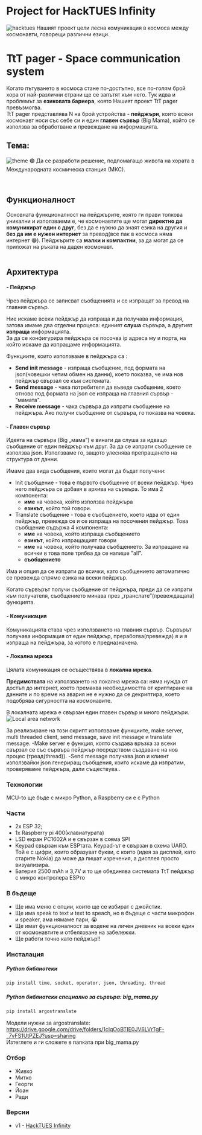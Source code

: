 # Project for HackTUES Infinity
![hacktues](https://user-images.githubusercontent.com/54147006/158683996-cc4a2001-8cb8-4dcb-bdc1-2deac70e14f8.png)
Нашият проект цели лесна комуникация в космоса между космонавти, говорещи различни езици.
<br/>

# TtT pager - Space communication system

Когато пътуването в космоса стане по-достъпно, все по-голям брой хора от най-различни страни ще се запътят към него. Тук идва и проблемът за **езиковата бариера**, която Нашият проект TtT pager превъзмогва.<br/>
TtT pager представлява N на брой устройства - **пейджъри**, които всеки космонавт носи със себе си и един **главен сървър** (Big Mama), който се използва за обработване и превеждане на информацията.<br/>
 
## Тема:
![theme](https://user-images.githubusercontent.com/54147006/158684791-c95f0bd4-3810-4b0c-aede-064bcec634b1.png)
🟣 Да се разработи решение, подпомагащо живота на хората в Международната космическа станция (МКС).

<br/>

## Функционалност
Основната функционалност на пейджърите, която ги прави толкова уникални и използваеми е, че космонавтите ще могат **директно да комуникират един с друг**, без да е нужно да знаят езика на другия и **без да им е нужен интернет** за превод(все пак в космоса няма интернет 😁). Пейджърите са **малки и компактни**, за да могат да се приложат на ръката на даден космонавт.  <br/><br/>

## Архитектура
#### - Пейджър
Чрез пейджъра се записват съобщенията и се изпращат за превод на главния сървър.<br>

Ние искаме всеки пейджър да изпраща и да получава информация, затова имаме два отделни процеса: единият **слуша** сървъра, а другият **изпраща** информацията.<br>
За да се конфигурира пейджъра се посочва ip адреса му и порта, на който искаме да изпращаме информацията. <br>

Функциите, които използваме в пейджъра са :
- **Send init message** - изпраща съобщение, под формата на json(човешки четим обмен на данни), което показва, че има нов пейджър свързал се към системата.
- **Send message** - чака потребителя да въведе съобщение, което отново под формата на json се изпраща на главния сървър - "мамата".
- **Receive message** - чака сървъра да изпрати съобщение на пейджъра. Ако получи съобщение от сървъра, го показва на човека.

#### - Главен сървър
Идеята на сървъра (Big „мама”) е винаги да слуша за идващо съобщение от един пейджър към друг. За да се изпрати съобщение се използва json. Използваме го, защото улеснява препращането на структура от данни.<br>

Имаме два вида съобщения, които могат да бъдат получени:
- Init съобщение - това е първото съобщение от всеки пейджър. Чрез него пейджъра се добавя в архива на сървъра. То има 2 компонента: 
    - **име** на човека, който използва пейджъра
    - **езикът**, който той говори.
- Translate съобщение - това е съобщението, което идва от един пейджър, превежда се и се изпраща на посочения пейджър. Това съобщение съдържа 4 компонента: 
    - **име** на човека, който изпраща съобщението
    - **езикът**, който изпращащият говори
    - **име** на човека, който получава съобщението. За изпращане на всички в това поле трябва да се напише "all".
    - **съобщението** </br>

Има и опция да се изпрати до всички, като съобщението автоматично се превежда спрямо езика на всеки пейджър. <br>

Когато сървърът получи съобщение от пейджъра, преди да се изпрати към получателя, съобщението минава през „транслате”(превеждащата) функцията.
#### - Комуникация
Комуникацията става чрез използването на главния сървър. Сървърът получава информация от един пейджър, преработва(превежда) я и я изпраща на пейджъра, за когото е предназначена.

#### - Локална мрежа
Цялата комуникация се осъществява в **локална мрежа**. <br>

**Предимствата** на използването на локална мрежа са: няма нужда от достъп до интернет, което премахва необходимостта от криптиране на данните и по време на авария не е нужно да се декриптира, което подобрява сигурността на космонавите.<br>

В локалната мрежа е свързан един главен сървър и много пейджъри.
<br>
![Local area network](https://user-images.githubusercontent.com/54147006/158655021-d36ad44d-6dbd-4ca5-adee-4d3a07409b1b.jpg)
<br/>



 
За реализиране на този скрипт използваме функциите, make server, multi threaded client, send message, save init message и translate message.
-Make server е функция, която създава връзка за всеки свързал се със сървъра пейджър посредством създаване на нов процес (треад(thread)).
-Send message получава  json и клиент използвайки json генериращ  съобщения, които искаме да изпратим, проверяваме пейджъра, дали съществува..

### Технологии
MCU-to ще бъде с микро Python, а Raspberry си е с Python

### Части
- 2x ESP 32; 
- 1x Raspberry pi 400(клавиатурата) 
- LSD екран PC1602A и е свързан в схема SPI
- Keypad свързан към ESPтата. Keypad-ът е свързан в схема UARD. Той е с цифри, които образуват букви, с които (идея за дисплей, като старите Nokia) да може да пишат изречения, a дисплея просто визуализира. 
- Батерия 2500 mAh и 3,7V и то ще обединява системата ТtТ пейджър с микро контролера ESPто

### В бъдеще
 - Ще има меню с опции, които ще се избират с джойстик.
 - Ще има speak to text и text to speach, но в бъдеще с части микрофон и speaker,  ама нямаме пари, 😭
 - Ще имат функционалност за водене на личен дневник на всеки един от космонавтите и отбелязване на забележки.
 - Ще работи точно като пейджър!!


### Инсталация

##### Python библиотеки
```python
pip install time, socket, operator, json, threading, thread
```

##### Python библиотеки специално за сървъра: big_mama.py
```python
pip install argostranslate
```
Модели нужни за argostranslate:
https://drive.google.com/drive/folders/1cIqOoBTIE0JV6LVrTgF-_7vFS1UtPZEJ?usp=sharing <br/>
Изтеглете и ги сложете в папката при big_mama.py


### Отбор
 - Живко
 - Митко
 - Георги
 - Йоан
 - Ради

### Версии
 - v1 - [HackTUES Infinity](https://github.com/y0608/TtT/releases/tag/HackTUES)
